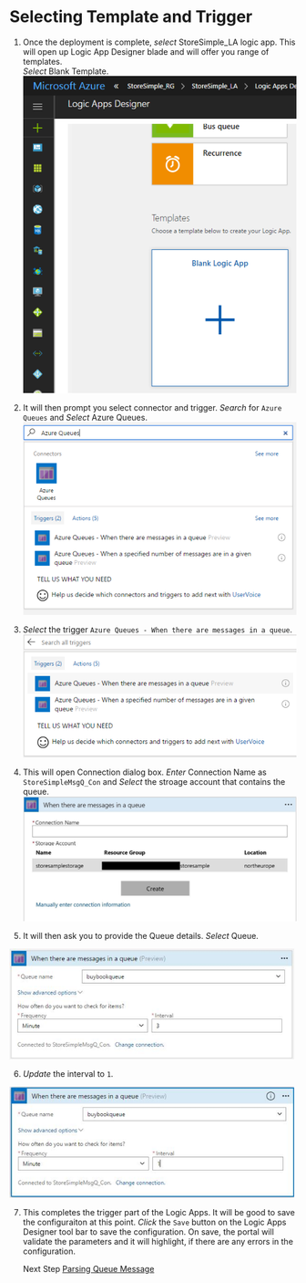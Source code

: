 # Selecting Template and Trigger
 
1. Once the deployment is complete, *select* StoreSimple_LA logic app. This will open up Logic App Designer blade and will offer you range of templates. <Br/>
   *Select* Blank Template.<br/>
   <img src="assets/Adding Trigger - Step 1 Select Blank Template.PNG" width="500px"/>
 
2. It will then prompt you select connector and trigger. *Search* for ```Azure Queues``` and *Select* Azure Queues. <br/>
   <img src="assets/Adding Trigger - Step 2 Select Azure Queues.PNG" width="500px"/>
 
3. *Select* the trigger ```Azure Queues - When there are messages in a queue```. <br/>
   <img src="assets/Adding Trigger - Step 3 Select AQ When There are messages in Queue.PNG" width="500px"/>	
 
4. This will open Connection dialog box. *Enter* Connection  Name as ```StoreSimpleMsgQ_Con``` and *Select* the stroage account that contains the queue. <br/>
   <img src="assets/Adding Trigger - Step 4 Select the storage account.jpg" width="500px"/>
 
5. It will then ask you to provide the Queue details. *Select* Queue. <br/>
  <img src="assets/Adding Trigger - Step 5 Select Queue.JPG" width="500px"/>
  
6. *Update* the interval to ```1```. <br/>
  <img src="assets/Adding Trigger - Step 6 Update the poll frequency.JPG" width="500px"/>
  
7. This completes the trigger part of the Logic Apps. It will be good to save the configuraiton at this point. 
   *Click* the ```Save``` button on the Logic Apps Designer tool bar to save the configuration. 
   On save, the portal will validate the parameters and it will highlight, if there are any errors in the configuration.
   
   Next Step  [Parsing Queue Message](ParsingQueueMessage.md)
  
